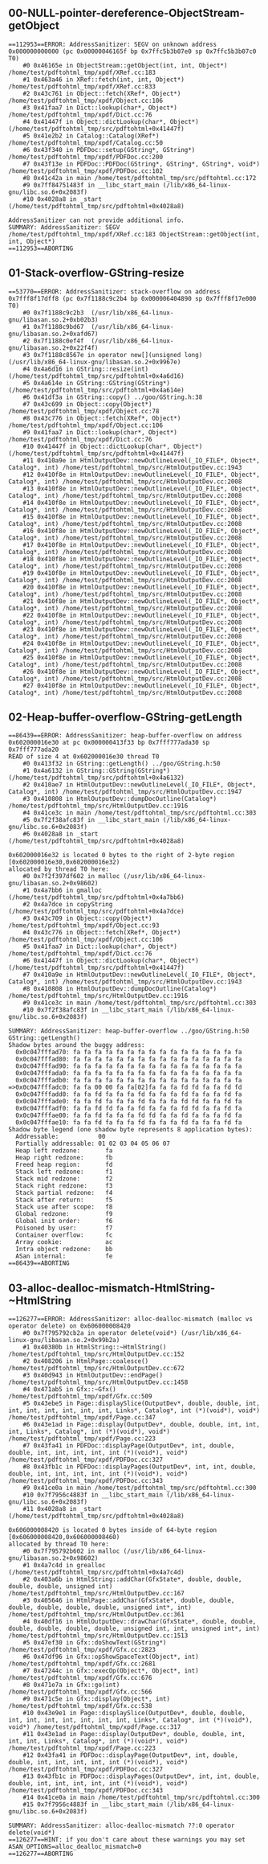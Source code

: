 ## 00-NULL-pointer-dereference-ObjectStream-getObject

	==112953==ERROR: AddressSanitizer: SEGV on unknown address 0x000000000000 (pc 0x00000046165f bp 0x7ffc5b3b07e0 sp 0x7ffc5b3b07c0 T0)
	    #0 0x46165e in ObjectStream::getObject(int, int, Object*) /home/test/pdftohtml_tmp/xpdf/XRef.cc:183
	    #1 0x463a46 in XRef::fetch(int, int, Object*) /home/test/pdftohtml_tmp/xpdf/XRef.cc:833
	    #2 0x43c761 in Object::fetch(XRef*, Object*) /home/test/pdftohtml_tmp/xpdf/Object.cc:106
	    #3 0x41faa7 in Dict::lookup(char*, Object*) /home/test/pdftohtml_tmp/xpdf/Dict.cc:76
	    #4 0x41447f in Object::dictLookup(char*, Object*) (/home/test/pdftohtml_tmp/src/pdftohtml+0x41447f)
	    #5 0x41e2b2 in Catalog::Catalog(XRef*) /home/test/pdftohtml_tmp/xpdf/Catalog.cc:50
	    #6 0x43f340 in PDFDoc::setup(GString*, GString*) /home/test/pdftohtml_tmp/xpdf/PDFDoc.cc:200
	    #7 0x43f13e in PDFDoc::PDFDoc(GString*, GString*, GString*, void*) /home/test/pdftohtml_tmp/xpdf/PDFDoc.cc:102
	    #8 0x41c42a in main /home/test/pdftohtml_tmp/src/pdftohtml.cc:172
	    #9 0x7ff84751483f in __libc_start_main (/lib/x86_64-linux-gnu/libc.so.6+0x2083f)
	    #10 0x4028a8 in _start (/home/test/pdftohtml_tmp/src/pdftohtml+0x4028a8)

	AddressSanitizer can not provide additional info.
	SUMMARY: AddressSanitizer: SEGV /home/test/pdftohtml_tmp/xpdf/XRef.cc:183 ObjectStream::getObject(int, int, Object*)
	==112953==ABORTING

## 01-Stack-overflow-GString-resize

	==53770==ERROR: AddressSanitizer: stack-overflow on address 0x7fff8f17dff8 (pc 0x7f1188c9c2b4 bp 0x000006404890 sp 0x7fff8f17e000 T0)
	    #0 0x7f1188c9c2b3  (/usr/lib/x86_64-linux-gnu/libasan.so.2+0xb02b3)
	    #1 0x7f1188c9bd67  (/usr/lib/x86_64-linux-gnu/libasan.so.2+0xafd67)
	    #2 0x7f1188c0ef4f  (/usr/lib/x86_64-linux-gnu/libasan.so.2+0x22f4f)
	    #3 0x7f1188c8567e in operator new[](unsigned long) (/usr/lib/x86_64-linux-gnu/libasan.so.2+0x9967e)
	    #4 0x4a6d16 in GString::resize(int) (/home/test/pdftohtml_tmp/src/pdftohtml+0x4a6d16)
	    #5 0x4a614e in GString::GString(GString*) (/home/test/pdftohtml_tmp/src/pdftohtml+0x4a614e)
	    #6 0x41df3a in GString::copy() ../goo/GString.h:38
	    #7 0x43c699 in Object::copy(Object*) /home/test/pdftohtml_tmp/xpdf/Object.cc:78
	    #8 0x43c776 in Object::fetch(XRef*, Object*) /home/test/pdftohtml_tmp/xpdf/Object.cc:106
	    #9 0x41faa7 in Dict::lookup(char*, Object*) /home/test/pdftohtml_tmp/xpdf/Dict.cc:76
	    #10 0x41447f in Object::dictLookup(char*, Object*) (/home/test/pdftohtml_tmp/src/pdftohtml+0x41447f)
	    #11 0x410a9e in HtmlOutputDev::newOutlineLevel(_IO_FILE*, Object*, Catalog*, int) /home/test/pdftohtml_tmp/src/HtmlOutputDev.cc:1943
	    #12 0x410f8e in HtmlOutputDev::newOutlineLevel(_IO_FILE*, Object*, Catalog*, int) /home/test/pdftohtml_tmp/src/HtmlOutputDev.cc:2008
	    #13 0x410f8e in HtmlOutputDev::newOutlineLevel(_IO_FILE*, Object*, Catalog*, int) /home/test/pdftohtml_tmp/src/HtmlOutputDev.cc:2008
	    #14 0x410f8e in HtmlOutputDev::newOutlineLevel(_IO_FILE*, Object*, Catalog*, int) /home/test/pdftohtml_tmp/src/HtmlOutputDev.cc:2008
	    #15 0x410f8e in HtmlOutputDev::newOutlineLevel(_IO_FILE*, Object*, Catalog*, int) /home/test/pdftohtml_tmp/src/HtmlOutputDev.cc:2008
	    #16 0x410f8e in HtmlOutputDev::newOutlineLevel(_IO_FILE*, Object*, Catalog*, int) /home/test/pdftohtml_tmp/src/HtmlOutputDev.cc:2008
	    #17 0x410f8e in HtmlOutputDev::newOutlineLevel(_IO_FILE*, Object*, Catalog*, int) /home/test/pdftohtml_tmp/src/HtmlOutputDev.cc:2008
	    #18 0x410f8e in HtmlOutputDev::newOutlineLevel(_IO_FILE*, Object*, Catalog*, int) /home/test/pdftohtml_tmp/src/HtmlOutputDev.cc:2008
	    #19 0x410f8e in HtmlOutputDev::newOutlineLevel(_IO_FILE*, Object*, Catalog*, int) /home/test/pdftohtml_tmp/src/HtmlOutputDev.cc:2008
	    #20 0x410f8e in HtmlOutputDev::newOutlineLevel(_IO_FILE*, Object*, Catalog*, int) /home/test/pdftohtml_tmp/src/HtmlOutputDev.cc:2008
	    #21 0x410f8e in HtmlOutputDev::newOutlineLevel(_IO_FILE*, Object*, Catalog*, int) /home/test/pdftohtml_tmp/src/HtmlOutputDev.cc:2008
	    #22 0x410f8e in HtmlOutputDev::newOutlineLevel(_IO_FILE*, Object*, Catalog*, int) /home/test/pdftohtml_tmp/src/HtmlOutputDev.cc:2008
	    #23 0x410f8e in HtmlOutputDev::newOutlineLevel(_IO_FILE*, Object*, Catalog*, int) /home/test/pdftohtml_tmp/src/HtmlOutputDev.cc:2008
	    #24 0x410f8e in HtmlOutputDev::newOutlineLevel(_IO_FILE*, Object*, Catalog*, int) /home/test/pdftohtml_tmp/src/HtmlOutputDev.cc:2008
	    #25 0x410f8e in HtmlOutputDev::newOutlineLevel(_IO_FILE*, Object*, Catalog*, int) /home/test/pdftohtml_tmp/src/HtmlOutputDev.cc:2008
	    #26 0x410f8e in HtmlOutputDev::newOutlineLevel(_IO_FILE*, Object*, Catalog*, int) /home/test/pdftohtml_tmp/src/HtmlOutputDev.cc:2008
	    #27 0x410f8e in HtmlOutputDev::newOutlineLevel(_IO_FILE*, Object*, Catalog*, int) /home/test/pdftohtml_tmp/src/HtmlOutputDev.cc:2008

## 02-Heap-buffer-overflow-GString-getLength

	==86439==ERROR: AddressSanitizer: heap-buffer-overflow on address 0x602000016e30 at pc 0x000000413f33 bp 0x7fff777ada30 sp 0x7fff777ada20
	READ of size 4 at 0x602000016e30 thread T0
	    #0 0x413f32 in GString::getLength() ../goo/GString.h:50
	    #1 0x4a6132 in GString::GString(GString*) (/home/test/pdftohtml_tmp/src/pdftohtml+0x4a6132)
	    #2 0x410ae7 in HtmlOutputDev::newOutlineLevel(_IO_FILE*, Object*, Catalog*, int) /home/test/pdftohtml_tmp/src/HtmlOutputDev.cc:1947
	    #3 0x410808 in HtmlOutputDev::dumpDocOutline(Catalog*) /home/test/pdftohtml_tmp/src/HtmlOutputDev.cc:1916
	    #4 0x41ce3c in main /home/test/pdftohtml_tmp/src/pdftohtml.cc:303
	    #5 0x7f2f38afc83f in __libc_start_main (/lib/x86_64-linux-gnu/libc.so.6+0x2083f)
	    #6 0x4028a8 in _start (/home/test/pdftohtml_tmp/src/pdftohtml+0x4028a8)

	0x602000016e32 is located 0 bytes to the right of 2-byte region [0x602000016e30,0x602000016e32)
	allocated by thread T0 here:
	    #0 0x7f2f397df602 in malloc (/usr/lib/x86_64-linux-gnu/libasan.so.2+0x98602)
	    #1 0x4a7bb6 in gmalloc (/home/test/pdftohtml_tmp/src/pdftohtml+0x4a7bb6)
	    #2 0x4a7dce in copyString (/home/test/pdftohtml_tmp/src/pdftohtml+0x4a7dce)
	    #3 0x43c709 in Object::copy(Object*) /home/test/pdftohtml_tmp/xpdf/Object.cc:93
	    #4 0x43c776 in Object::fetch(XRef*, Object*) /home/test/pdftohtml_tmp/xpdf/Object.cc:106
	    #5 0x41faa7 in Dict::lookup(char*, Object*) /home/test/pdftohtml_tmp/xpdf/Dict.cc:76
	    #6 0x41447f in Object::dictLookup(char*, Object*) (/home/test/pdftohtml_tmp/src/pdftohtml+0x41447f)
	    #7 0x410a9e in HtmlOutputDev::newOutlineLevel(_IO_FILE*, Object*, Catalog*, int) /home/test/pdftohtml_tmp/src/HtmlOutputDev.cc:1943
	    #8 0x410808 in HtmlOutputDev::dumpDocOutline(Catalog*) /home/test/pdftohtml_tmp/src/HtmlOutputDev.cc:1916
	    #9 0x41ce3c in main /home/test/pdftohtml_tmp/src/pdftohtml.cc:303
	    #10 0x7f2f38afc83f in __libc_start_main (/lib/x86_64-linux-gnu/libc.so.6+0x2083f)

	SUMMARY: AddressSanitizer: heap-buffer-overflow ../goo/GString.h:50 GString::getLength()
	Shadow bytes around the buggy address:
	  0x0c047fffad70: fa fa fa fa fa fa fa fa fa fa fa fa fa fa fa fa
	  0x0c047fffad80: fa fa fa fa fa fa fa fa fa fa fa fa fa fa fa fa
	  0x0c047fffad90: fa fa fa fa fa fa fa fa fa fa fa fa fa fa fa fa
	  0x0c047fffada0: fa fa fa fa fa fa fa fa fa fa fa fa fa fa fa fa
	  0x0c047fffadb0: fa fa fa fa fa fa fa fa fa fa fa fa fa fa fa fa
	=>0x0c047fffadc0: fa fa 00 00 fa fa[02]fa fa fa fd fd fa fa fd fd
	  0x0c047fffadd0: fa fa fd fa fa fa fd fa fa fa fd fa fa fa fd fa
	  0x0c047fffade0: fa fa fd fa fa fa fd fa fa fa fd fd fa fa fd fa
	  0x0c047fffadf0: fa fa fd fd fa fa fd fa fa fa fd fd fa fa fd fa
	  0x0c047fffae00: fa fa fd fa fa fa fd fd fa fa fd fa fa fa fd fa
	  0x0c047fffae10: fa fa fd fa fa fa fd fa fa fa fd fa fa fa fd fa
	Shadow byte legend (one shadow byte represents 8 application bytes):
	  Addressable:           00
	  Partially addressable: 01 02 03 04 05 06 07 
	  Heap left redzone:       fa
	  Heap right redzone:      fb
	  Freed heap region:       fd
	  Stack left redzone:      f1
	  Stack mid redzone:       f2
	  Stack right redzone:     f3
	  Stack partial redzone:   f4
	  Stack after return:      f5
	  Stack use after scope:   f8
	  Global redzone:          f9
	  Global init order:       f6
	  Poisoned by user:        f7
	  Container overflow:      fc
	  Array cookie:            ac
	  Intra object redzone:    bb
	  ASan internal:           fe
	==86439==ABORTING

## 03-alloc-dealloc-mismatch-HtmlString-~HtmlString

	==126277==ERROR: AddressSanitizer: alloc-dealloc-mismatch (malloc vs operator delete) on 0x606000008420
	    #0 0x7f795792cb2a in operator delete(void*) (/usr/lib/x86_64-linux-gnu/libasan.so.2+0x99b2a)
	    #1 0x40380b in HtmlString::~HtmlString() /home/test/pdftohtml_tmp/src/HtmlOutputDev.cc:152
	    #2 0x408206 in HtmlPage::coalesce() /home/test/pdftohtml_tmp/src/HtmlOutputDev.cc:672
	    #3 0x40d943 in HtmlOutputDev::endPage() /home/test/pdftohtml_tmp/src/HtmlOutputDev.cc:1458
	    #4 0x471ab5 in Gfx::~Gfx() /home/test/pdftohtml_tmp/xpdf/Gfx.cc:509
	    #5 0x43ebe5 in Page::displaySlice(OutputDev*, double, double, int, int, int, int, int, int, int, Links*, Catalog*, int (*)(void*), void*) /home/test/pdftohtml_tmp/xpdf/Page.cc:347
	    #6 0x43e1ad in Page::display(OutputDev*, double, double, int, int, int, Links*, Catalog*, int (*)(void*), void*) /home/test/pdftohtml_tmp/xpdf/Page.cc:223
	    #7 0x43fa41 in PDFDoc::displayPage(OutputDev*, int, double, double, int, int, int, int, int (*)(void*), void*) /home/test/pdftohtml_tmp/xpdf/PDFDoc.cc:327
	    #8 0x43fb1c in PDFDoc::displayPages(OutputDev*, int, int, double, double, int, int, int, int, int (*)(void*), void*) /home/test/pdftohtml_tmp/xpdf/PDFDoc.cc:343
	    #9 0x41ce0a in main /home/test/pdftohtml_tmp/src/pdftohtml.cc:300
	    #10 0x7f7956c4883f in __libc_start_main (/lib/x86_64-linux-gnu/libc.so.6+0x2083f)
	    #11 0x4028a8 in _start (/home/test/pdftohtml_tmp/src/pdftohtml+0x4028a8)

	0x606000008420 is located 0 bytes inside of 64-byte region [0x606000008420,0x606000008460)
	allocated by thread T0 here:
	    #0 0x7f795792b602 in malloc (/usr/lib/x86_64-linux-gnu/libasan.so.2+0x98602)
	    #1 0x4a7c4d in grealloc (/home/test/pdftohtml_tmp/src/pdftohtml+0x4a7c4d)
	    #2 0x403a6b in HtmlString::addChar(GfxState*, double, double, double, double, unsigned int) /home/test/pdftohtml_tmp/src/HtmlOutputDev.cc:167
	    #3 0x405646 in HtmlPage::addChar(GfxState*, double, double, double, double, double, double, unsigned int*, int) /home/test/pdftohtml_tmp/src/HtmlOutputDev.cc:361
	    #4 0x40df16 in HtmlOutputDev::drawChar(GfxState*, double, double, double, double, double, double, unsigned int, int, unsigned int*, int) /home/test/pdftohtml_tmp/src/HtmlOutputDev.cc:1513
	    #5 0x47ef30 in Gfx::doShowText(GString*) /home/test/pdftohtml_tmp/xpdf/Gfx.cc:2823
	    #6 0x47df96 in Gfx::opShowSpaceText(Object*, int) /home/test/pdftohtml_tmp/xpdf/Gfx.cc:2681
	    #7 0x47244c in Gfx::execOp(Object*, Object*, int) /home/test/pdftohtml_tmp/xpdf/Gfx.cc:676
	    #8 0x471e7a in Gfx::go(int) /home/test/pdftohtml_tmp/xpdf/Gfx.cc:566
	    #9 0x471c5e in Gfx::display(Object*, int) /home/test/pdftohtml_tmp/xpdf/Gfx.cc:538
	    #10 0x43e9e1 in Page::displaySlice(OutputDev*, double, double, int, int, int, int, int, int, int, Links*, Catalog*, int (*)(void*), void*) /home/test/pdftohtml_tmp/xpdf/Page.cc:317
	    #11 0x43e1ad in Page::display(OutputDev*, double, double, int, int, int, Links*, Catalog*, int (*)(void*), void*) /home/test/pdftohtml_tmp/xpdf/Page.cc:223
	    #12 0x43fa41 in PDFDoc::displayPage(OutputDev*, int, double, double, int, int, int, int, int (*)(void*), void*) /home/test/pdftohtml_tmp/xpdf/PDFDoc.cc:327
	    #13 0x43fb1c in PDFDoc::displayPages(OutputDev*, int, int, double, double, int, int, int, int, int (*)(void*), void*) /home/test/pdftohtml_tmp/xpdf/PDFDoc.cc:343
	    #14 0x41ce0a in main /home/test/pdftohtml_tmp/src/pdftohtml.cc:300
	    #15 0x7f7956c4883f in __libc_start_main (/lib/x86_64-linux-gnu/libc.so.6+0x2083f)

	SUMMARY: AddressSanitizer: alloc-dealloc-mismatch ??:0 operator delete(void*)
	==126277==HINT: if you don't care about these warnings you may set ASAN_OPTIONS=alloc_dealloc_mismatch=0
	==126277==ABORTING
